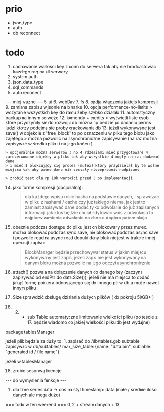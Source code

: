 # prio
- json_type
- auth
- db reconnect


# todo
1. cachowanie wartości key z conn do serwera tak aby nie brodcastować każdego req na all serwery
2. system auth
3. json_data_type
4. sql_commands
13. auto reconect

--- miej wazne ---
5. ui
6. webDav
7. fs
8. opdja włączenia jakiejś kompresji
9. zamiana zapisu w jsonie na binarke
10. opcja performance-no-limits
    > wczytanie wszystkich key do ramu żeby szybko działało
11. automatyczny backup na innym serweże
12. komendy
    + credits
        > wyświetli liste osob które przyczyniły sie do rozwoju db
        mozna np bedzie po dadaniu perms ludzi ktorzy podejma sie proby crackowania db
13. jeżeli wykonywane jest save() w objekcie z "free_block" to po oznaczeniu w pliku tego bloku jako zajętego
    > można pozwolić na asynchroniczne zapisywanie (na raz można zapisywać w środku pliku i na jego końcu.)

    > opcjonalnie można serwerów z np 4 rdzeniami mieć przygotowane 4 zarezerwowane objekty w pliku tak aby wszystkie 4 mogły na raz dodawać dane
    > i mieć 1 blokcujący się proces (mutex) który przydzielał by te wolne miejsca tak aby żadne dane nie zostały niepoprawnie nadpisane

    > zrobić test dla np 10k wartości przed i po implementacji
14. jako forme kompresji (opcjonalną):
    > dla każdego wpisu robić hasha na podstawie danych, i sprawdzać
    w pliku z hashami / cache czy już takiego nie ma, jak jest to zamiast zapisywać dane dodać tylko odwołanie
    do już zapisanych informacji.
    > jak ktoś będzie chciał edytowac wpis z odwołania to najpierw zamienic odwołanie
    na dane a dopiero potem akcja 
15. obecnie podczas dostępu do pliku jest on blokowany przez mutex.
    można blokować podczas sync save, nie blokować podczas async save
    i pozwolić read na async read dopuki dany blok nie jest w trakcie innej operacji zapisu:

    > BlockManager będzie przechowywał status w jakim miejscu wykonywany jest zapis, jeżeli zapis nie jest
    wykonywany na danym bloku można pozwolić na jego odczyt asynchronicznie

16. attach()
pozwala na dołączenie danych do danego key (zaczyna zapisywać od endPtr do data.Size()),
jeżeli nie ma miejsca to dodać jakąś formę pointera odnoszącego się do innego ptr w db a może
nawet innym pliku

17. Size
    sprawdzić obsługę działania dużych plików ( db pokroju 50GB+ )

17. 2. - sub Table:
automatyczne limitowanie wielkości pliku (po teście z 17. będzie wiadomo do jakiej wielkości pliku db jest wydajne)

package tablesManager



jeżeli plik będzie za duży to: 1. zapisać do /db/tables.gob
subtable zapisywać w db/subtables/
max_size_table: {name: "data.bin", subtable: "generated id / file name"}

jeżeli w tablesManager 

18. zrobic sesonwą licencje

--- do wymyslenia funkcje ---
1. dla time series data -> coś na styl timestamp: data (małe / średnie ilości danych ale mega dużo)

=== todo w ten weekend ===
0, 2 + stream danych + 13
